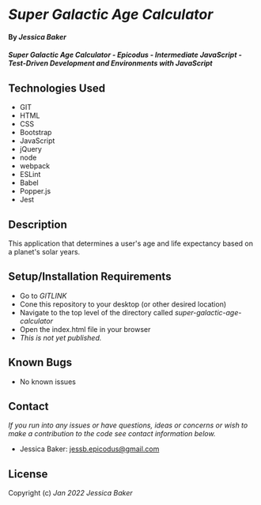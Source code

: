 # _Super Galactic Age Calculator_

#### By _**Jessica Baker**_ 

#### _Super Galactic Age Calculator - Epicodus - Intermediate JavaScript - Test-Driven Development and Environments with JavaScript_

## Technologies Used

* GIT
* HTML
* CSS
* Bootstrap
* JavaScript
* jQuery
* node
* webpack
* ESLint
* Babel
* Popper.js
* Jest

## Description

This application that determines a user's age and life expectancy based on a planet's solar years.

## Setup/Installation Requirements

* Go to _GITLINK_
* Cone this repository to your desktop (or other desired location)
* Navigate to the top level of the directory called _super-galactic-age-calculator_
* Open the index.html file in your browser
* _This is not yet published._

## Known Bugs

* No known issues

## Contact

_If you run into any issues or have questions, ideas or concerns or wish to make a contribution to the code see contact information below._
* Jessica Baker: jessb.epicodus@gmail.com

## License

Copyright (c) _Jan 2022_ _Jessica Baker_